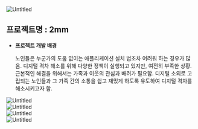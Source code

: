 ![Untitled](https://s3-us-west-2.amazonaws.com/secure.notion-static.com/c0187d16-3141-4d02-8a34-18ea3ff3f78d/Untitled.png)
## 프로젝트명 : 2mm

- **프로젝트 개발 배경**
    
    노인들은 누군가의 도움 없이는 애플리케이션 설치 법조차 어려워 하는 경우가 많음. 디지털 격차 해소를 위해 다양한 정책이 실행되고 있지만, 여전히 부족한 상황. 근본적인 해결을 위해서는 가족과 이웃의 관심과 배려가 필요함. 디지털 소외로 고립되는 노인들과 그 가족 간의 소통을 쉽고 재밌게 하도록 유도하여 디지털 격차를 해소시키고자 함.

![Untitled](https://s3-us-west-2.amazonaws.com/secure.notion-static.com/95e75e98-e17b-4b46-9392-f94928967e1f/Untitled.png)<br/>
![Untitled](https://s3-us-west-2.amazonaws.com/secure.notion-static.com/8b2c0aa5-5553-4916-b26f-e15fb68efc75/Untitled.png)<br/>
![Untitled](https://s3-us-west-2.amazonaws.com/secure.notion-static.com/8eb3a950-6827-48de-9c45-322594b5b3dd/Untitled.png)<br/>
![Untitled](https://s3-us-west-2.amazonaws.com/secure.notion-static.com/76b952cf-21e4-4b03-840a-6121f9c63860/Untitled.png)<br/>
